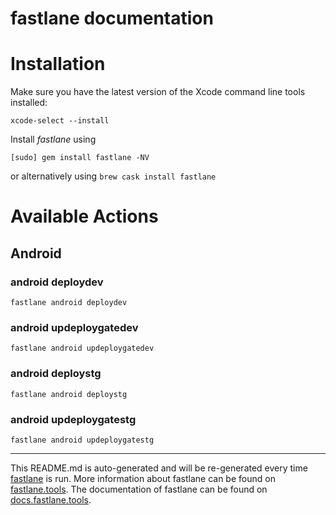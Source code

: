 fastlane documentation
================
# Installation

Make sure you have the latest version of the Xcode command line tools installed:

```
xcode-select --install
```

Install _fastlane_ using
```
[sudo] gem install fastlane -NV
```
or alternatively using `brew cask install fastlane`

# Available Actions
## Android
### android deploydev
```
fastlane android deploydev
```

### android updeploygatedev
```
fastlane android updeploygatedev
```

### android deploystg
```
fastlane android deploystg
```

### android updeploygatestg
```
fastlane android updeploygatestg
```


----

This README.md is auto-generated and will be re-generated every time [fastlane](https://fastlane.tools) is run.
More information about fastlane can be found on [fastlane.tools](https://fastlane.tools).
The documentation of fastlane can be found on [docs.fastlane.tools](https://docs.fastlane.tools).
